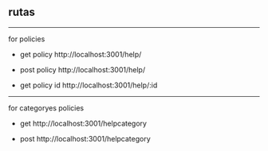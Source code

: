 ## rutas

---
for policies
- get policy
http://localhost:3001/help/

- post policy
http://localhost:3001/help/

- get policy id
http://localhost:3001/help/:id


---
for categoryes policies
- get
http://localhost:3001/helpcategory

- post 
http://localhost:3001/helpcategory